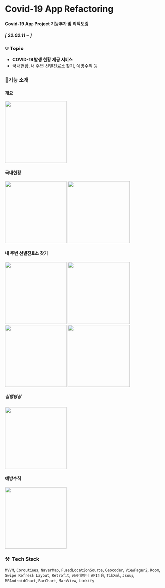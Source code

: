 # Covid-19 App Refactoring

#### Covid-19 App Project 기능추가 및 리팩토링

##### [ 22.02.11 ~ ]

### 💡 Topic

- **COVID-19 발생 현황 제공 서비스**
- 국내현황, 내 주변 선별진료소 찾기, 예방수칙 등


### 🎈기능 소개

#### 개요 
<img src = "https://user-images.githubusercontent.com/52556870/153616641-b88791b1-53ec-46cd-bfc8-ca79f360cdb8.jpg" width="200">

#### 국내현황
<p float="left">
<img src = "https://user-images.githubusercontent.com/52556870/158206578-654cd67e-46ea-44fb-ad7e-2a474acae173.jpg" width="200">
<img src = "https://user-images.githubusercontent.com/52556870/158206592-c07bcdeb-b8e0-4d43-88b3-9b4bab85be42.jpg" width="200">
</p>

#### 내 주변 선별진료소 찾기

<p float="left">
<img src = "https://user-images.githubusercontent.com/52556870/158206182-073f6084-24bd-4020-93c3-c8e27da96fb8.jpg" width="200">
<img src = "https://user-images.githubusercontent.com/52556870/158206271-078d41fd-7285-4f4a-9f5d-c3854de1fc9f.jpg" width="200">
<img src = "https://user-images.githubusercontent.com/52556870/158206223-ee2311c4-9d78-4177-b9ac-45a0e4ab45af.jpg" width="200">
<img src = "https://user-images.githubusercontent.com/52556870/158205913-e764b814-f583-4cf0-a015-56a17fdfccde.jpg" width="200">
</p>

##### 실행영상

<img width="200" src="https://user-images.githubusercontent.com/52556870/158206454-600148ee-2087-449c-88b2-50f4e767de72.gif">

#### 예방수칙 
<img src = "https://user-images.githubusercontent.com/52556870/153616667-b744ce7d-2313-499a-8af6-6bfaf8626c2c.jpg" width="200">

  
### ⚒  Tech Stack

`MVVM`, `Coroutines`, `NaverMap`, `FusedLocationSource`, `Geocoder`, `ViewPager2`, `Room`, `Swipe Refresh Layout`, `Retrofit`, `공공데이터 API이용`, `TikXml`, `Jsoup`, `MPAndroidChart`, `BarChart`, `MarkView`, `Linkify`
